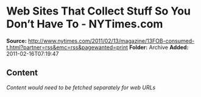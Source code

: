 # Web Sites That Collect Stuff So You Don’t Have To - NYTimes.com

**Source:** http://www.nytimes.com/2011/02/13/magazine/13FOB-consumed-t.html?partner=rss&emc=rss&pagewanted=print
**Folder:** Archive
**Added:** 2011-02-16T07:19:47




## Content
*Content would need to be fetched separately for web URLs*
